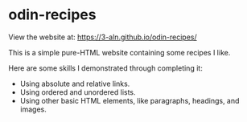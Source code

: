 # odin-recipes

View the website at: https://3-aln.github.io/odin-recipes/

This is a simple pure-HTML website containing some recipes I like.

Here are some skills I demonstrated through completing it:
* Using absolute and relative links.
* Using ordered and unordered lists.
* Using other basic HTML elements, like paragraphs, headings, and images.
